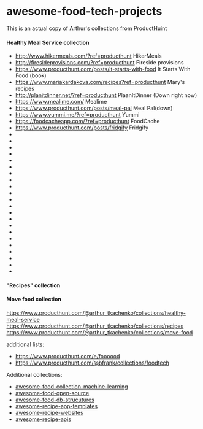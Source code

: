 # awesome-food-tech-projects

This is an actual copy of Arthur's collections from ProductHuint

#### Healthy Meal Service collection

- http://www.hikermeals.com/?ref=producthunt HikerMeals
- http://firesideprovisions.com/?ref=producthunt Fireside provisions 
- https://www.producthunt.com/posts/it-starts-with-food It Starts With Food (book)
- https://www.mariakardakova.com/recipes?ref=producthunt Mary's recipes
- http://planitdinner.net/?ref=producthunt PlaanItDinner (Down right now)
- https://www.mealime.com/ Mealime
- https://www.producthunt.com/posts/meal-pal Meal Pal(down)
- https://www.yummi.me/?ref=producthunt Yummi
- https://foodcacheapp.com/?ref=producthunt FoodCache
- https://www.producthunt.com/posts/fridgify Fridgify
- 
- 
- 
- 
- 
- 
- 
- 
- 
- 
- 
- 
- 
- 
- 
- 
- 
- 
- 
- 
- 
- 

#### "Recipes" collection

#### Move food collection

https://www.producthunt.com/@arthur_tkachenko/collections/healthy-meal-service
https://www.producthunt.com/@arthur_tkachenko/collections/recipes
https://www.producthunt.com/@arthur_tkachenko/collections/move-food

additional lists: 
- https://www.producthunt.com/e/foooood
- https://www.producthunt.com/@bfrank/collections/foodtech


Additional collections:
- [awesome-food-collection-machine-learning](https://github.com/ChickenKyiv/awesome-food-collection-machine-learning)
- [awesome-food-open-source](https://github.com/ChickenKyiv/awesome-food-open-source)
- [awesome-food-db-strucutures](https://github.com/ChickenKyiv/awesome-food-db-strucutures)
- [awesome-recipe-app-templates](https://github.com/ChickenKyiv/awesome-recipe-app-templates)
- [awesome-recipe-websites](https://github.com/ChickenKyiv/awesome-recipe-websites)
- [awesome-recipe-apis](https://github.com/ChickenKyiv/awesome-recipe-apis)
